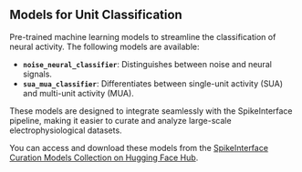 ## Models for Unit Classification

Pre-trained machine learning models to streamline the classification of neural activity. The following models are available:

- **`noise_neural_classifier`**: Distinguishes between noise and neural signals.
- **`sua_mua_classifier`**: Differentiates between single-unit activity (SUA) and multi-unit activity (MUA).

These models are designed to integrate seamlessly with the SpikeInterface pipeline, making it easier to curate and analyze large-scale electrophysiological datasets.

You can access and download these models from the [SpikeInterface Curation Models Collection on Hugging Face Hub](https://huggingface.co/collections/SpikeInterface/curation-models-66ebf53d7f17088991062c2c).
